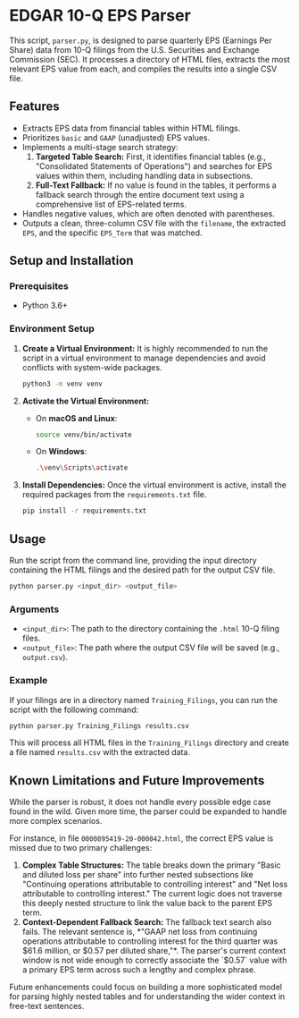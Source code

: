 # EDGAR 10-Q EPS Parser

This script, `parser.py`, is designed to parse quarterly EPS (Earnings Per Share) data from 10-Q filings from the U.S. Securities and Exchange Commission (SEC). It processes a directory of HTML files, extracts the most relevant EPS value from each, and compiles the results into a single CSV file.

## Features

- Extracts EPS data from financial tables within HTML filings.
- Prioritizes `basic` and `GAAP` (unadjusted) EPS values.
- Implements a multi-stage search strategy:
    1.  **Targeted Table Search:** First, it identifies financial tables (e.g., "Consolidated Statements of Operations") and searches for EPS values within them, including handling data in subsections.
    2.  **Full-Text Fallback:** If no value is found in the tables, it performs a fallback search through the entire document text using a comprehensive list of EPS-related terms.
- Handles negative values, which are often denoted with parentheses.
- Outputs a clean, three-column CSV file with the `filename`, the extracted `EPS`, and the specific `EPS_Term` that was matched.

## Setup and Installation

### Prerequisites
- Python 3.6+

### Environment Setup

1.  **Create a Virtual Environment:**
    It is highly recommended to run the script in a virtual environment to manage dependencies and avoid conflicts with system-wide packages.

    ```bash
    python3 -m venv venv
    ```

2.  **Activate the Virtual Environment:**

    -   On **macOS and Linux**:
        ```bash
        source venv/bin/activate
        ```
    -   On **Windows**:
        ```bash
        .\venv\Scripts\activate
        ```

3.  **Install Dependencies:**
    Once the virtual environment is active, install the required packages from the `requirements.txt` file.

    ```bash
    pip install -r requirements.txt
    ```

## Usage

Run the script from the command line, providing the input directory containing the HTML filings and the desired path for the output CSV file.

```bash
python parser.py <input_dir> <output_file>
```

### Arguments

-   `<input_dir>`: The path to the directory containing the `.html` 10-Q filing files.
-   `<output_file>`: The path where the output CSV file will be saved (e.g., `output.csv`).

### Example

If your filings are in a directory named `Training_Filings`, you can run the script with the following command:

```bash
python parser.py Training_Filings results.csv
```

This will process all HTML files in the `Training_Filings` directory and create a file named `results.csv` with the extracted data.

## Known Limitations and Future Improvements

While the parser is robust, it does not handle every possible edge case found in the wild. Given more time, the parser could be expanded to handle more complex scenarios.

For instance, in file `0000895419-20-000042.html`, the correct EPS value is missed due to two primary challenges:

1.  **Complex Table Structures:** The table breaks down the primary "Basic and diluted loss per share" into further nested subsections like "Continuing operations attributable to controlling interest" and "Net loss attributable to controlling interest." The current logic does not traverse this deeply nested structure to link the value back to the parent EPS term.
2.  **Context-Dependent Fallback Search:** The fallback text search also fails. The relevant sentence is, *"GAAP net loss from continuing operations attributable to controlling interest for the third quarter was $61.6 million, or $0.57 per diluted share,"*. The parser's current context window is not wide enough to correctly associate the `$0.57` value with a primary EPS term across such a lengthy and complex phrase.

Future enhancements could focus on building a more sophisticated model for parsing highly nested tables and for understanding the wider context in free-text sentences.



